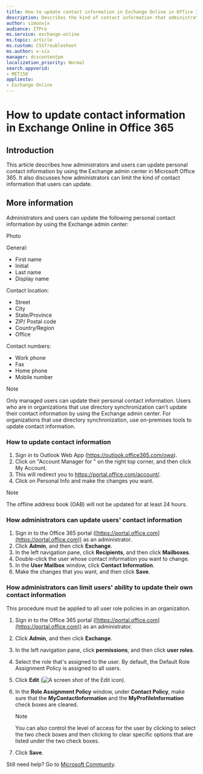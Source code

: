 ```yaml
---
title: How to update contact information in Exchange Online in Office 365
description: Describes the kind of contact information that administrators and users can change by using the Exchange admin center in Office 365. Also describes how administrators can limit the kind of contact information that users can change.
author: simonxjx
audience: ITPro
ms.service: exchange-online
ms.topic: article
ms.custom: CSSTroubleshoot
ms.author: v-six
manager: dcscontentpm
localization_priority: Normal
search.appverid: 
- MET150
appliesto:
- Exchange Online
---
```


# How to update contact information in Exchange Online in Office 365

## Introduction 

This article describes how administrators and users can update personal contact information by using the Exchange admin center in Microsoft Office 365. It also discusses how administrators can limit the kind of contact information that users can update.

## More information

Administrators and users can update the following personal contact information by using the Exchange admin center:

Photo

General:

- First name   
- Initial   
- Last name   
- Display name   

Contact location:

- Street    
- City    
- State/Province    
- ZIP/ Postal code   
- Country/Region   
- Office    

Contact numbers:

- Work phone   
- Fax   
- Home phone   
- Mobile number   

> [!NOTE]
> Only managed users can update their personal contact information. Users who are in organizations that use directory synchronization can't update their contact information by using the Exchange admin center. For organizations that use directory synchronization, use on-premises tools to update contact information.

### How to update contact information

1. Sign in to Outlook Web App (https://outlook.office365.com/owa).
2. Click on "Account Manager for <your user>" on the right top corner, and then click My Account.
3. This will redirect you to https://portal.office.com/account/.
4. Click on Personal Info and make the changes you want. 

> [!NOTE]
> The offline address book (OAB) will not be updated for at least 24 hours.

### How administrators can update users' contact information

1. Sign in to the Office 365 portal ([https://portal.office.com](https://portal.office.com)) as an administrator.   
2. Click **Admin**, and then click **Exchange**.   
3. In the left navigation pane, click **Recipients**, and then click **Mailboxes**.   
4. Double-click the user whose contact information you want to change.   
5. In the **User Mailbox** window, click **Contact Information**.   
6. Make the changes that you want, and then click **Save**.   

### How administrators can limit users' ability to update their own contact information

This procedure must be applied to all user role policies in an organization.

1. Sign in to the Office 365 portal ([https://portal.office.com](https://portal.office.com)) as an administrator.   
2. Click **Admin**, and then click **Exchange**.   
3. In the left navigation pane, click **permissions**, and then click **user roles**.   
4. Select the role that's assigned to the user. By default, the Default Role Assignment Policy is assigned to all users.   
5. Click **Edit** (![A screen shot of the Edit icon ](https://support.microsoft.com/Library/Images/2797930.png)).   
6. In the **Role Assignment Policy** window, under **Contact Policy**, make sure that the **MyContactInformation** and the **MyProfileInformation** check boxes are cleared.

    > [!NOTE]
    > You can also control the level of access for the user by clicking to select the two check boxes and then clicking to clear specific options that are listed under the two check boxes.   
7. Click **Save**.   

Still need help? Go to [Microsoft Community](https://answers.microsoft.com/).
